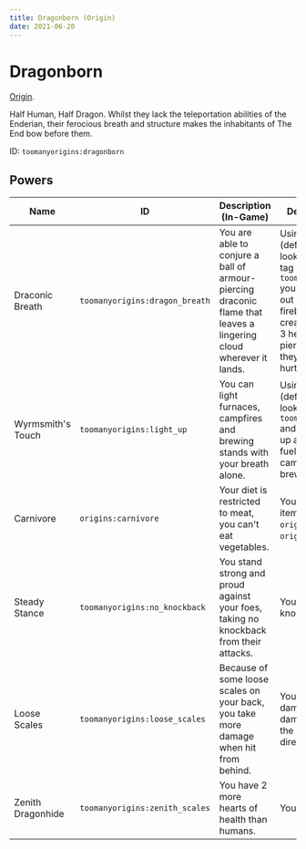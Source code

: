 ```yaml
---
title: Dragonborn (Origin)
date: 2021-06-20
---
```

# Dragonborn

[Origin](../origins.md).

Half Human, Half Dragon. Whilst they lack the teleportation abilities of the Enderian, their ferocious breath and structure makes the inhabitants of The End bow before them.

ID: `toomanyorigins:dragonborn`

## Powers

Name | ID | Description (In-Game) | Description (Detailed)
-----|----|-----------------------|------------------------
Draconic Breath | `toomanyorigins:dragon_breath` | You are able to conjure a ball of armour-piercing draconic flame that leaves a lingering cloud wherever it lands. | Using your active power (default: G) while not looking at a block in the tag `toomanyorigins:lightable` you are able to breathe out a small dragon fireball, once it lands it creates an AoE that deals 3 hearts of armor piercing damage when they are in the AoE's hurtbox.
Wyrmsmith's Touch | `toomanyorigins:light_up` | You can light furnaces, campfires and brewing stands with your breath alone. | Using your active power (default: G) when you're looking at any block in `toomanyorigins:lightable` and it allows you to light up a furnace for 2600 fuel ticks, light up unlit campfires and to fill a brewing stand with fuel.
Carnivore | `origins:carnivore` | Your diet is restricted to meat, you can't eat vegetables. | You can only eat food items defined in the tags `origins:meat` or `origins:ignore_diet`.
Steady Stance | `toomanyorigins:no_knockback` | You stand strong and proud against your foes, taking no knockback from their attacks. | You do not take knockback.
Loose Scales | `toomanyorigins:loose_scales` | Because of some loose scales on your back, you take more damage when hit from behind. | You take 35% more damage when the damage source is from the opposite half of the direction you're facing.
Zenith Dragonhide | `toomanyorigins:zenith_scales` | You have 2 more hearts of health than humans. | You have 12 hearts.